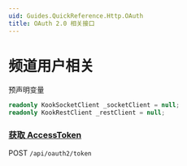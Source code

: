 ```yaml
---
uid: Guides.QuickReference.Http.OAuth
title: OAuth 2.0 相关接口
---
```


# 频道用户相关

预声明变量

```csharp
readonly KookSocketClient _socketClient = null;
readonly KookRestClient _restClient = null;
```

### [获取 AccessToken]

POST `/api/oauth2/token`

```csharp

```

[获取 AccessToken]: https://developer.kookapp.cn/doc/http/oauth#获取AccessToken
